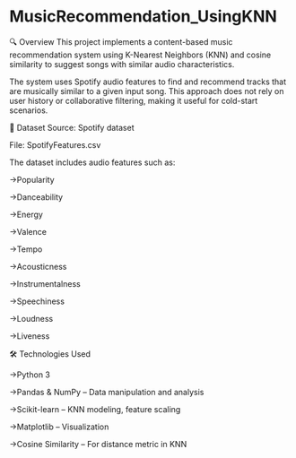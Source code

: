 # MusicRecommendation_UsingKNN
 🔍 Overview
This project implements a content-based music recommendation system using K-Nearest Neighbors (KNN) and cosine similarity to suggest songs with similar audio characteristics.

The system uses Spotify audio features to find and recommend tracks that are musically similar to a given input song. This approach does not rely on user history or collaborative filtering, making it useful for cold-start scenarios.

📁 Dataset
Source: Spotify dataset

File: SpotifyFeatures.csv

The dataset includes audio features such as:

->Popularity

->Danceability

->Energy

->Valence

->Tempo

->Acousticness

->Instrumentalness

->Speechiness

->Loudness

->Liveness

🛠️ Technologies Used

->Python 3

->Pandas & NumPy – Data manipulation and analysis

->Scikit-learn – KNN modeling, feature scaling

->Matplotlib – Visualization

->Cosine Similarity – For distance metric in KNN
